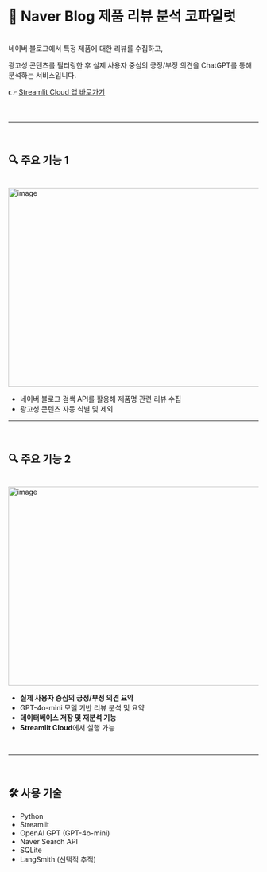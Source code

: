 # 📍 Naver Blog 제품 리뷰 분석 코파일럿

<br>
네이버 블로그에서 특정 제품에 대한 리뷰를 수집하고,</p>
광고성 콘텐츠를 필터링한 후 실제 사용자 중심의 긍정/부정 의견을 ChatGPT를 통해 분석하는 서비스입니다.
</p>

👉 [Streamlit Cloud 앱 바로가기](https://simiproject01.streamlit.app/) 

<br>

-------

<br>

## 🔍 주요 기능 1
<br>
<img width="800" height="400" alt="image" src="https://github.com/user-attachments/assets/12285e2a-bcde-4c7a-b9d8-bce536fd45c9" />
<br>

- 네이버 블로그 검색 API를 활용해 제품명 관련 리뷰 수집
- 광고성 콘텐츠 자동 식별 및 제외

-------
<br>

## 🔍 주요 기능 2
<br>
<img width="800" height="400" alt="image" src="https://github.com/user-attachments/assets/cd0db264-7d16-4641-8376-4eea59c738d8" />
<br>

- **실제 사용자 중심의 긍정/부정 의견 요약**
- GPT-4o-mini 모델 기반 리뷰 분석 및 요약
- **데이터베이스 저장 및 재분석 기능**
- **Streamlit Cloud**에서 실행 가능
<br>

---
<br>

## 🛠️ 사용 기술

- Python
- Streamlit
- OpenAI GPT (GPT-4o-mini)
- Naver Search API
- SQLite
- LangSmith (선택적 추적)

